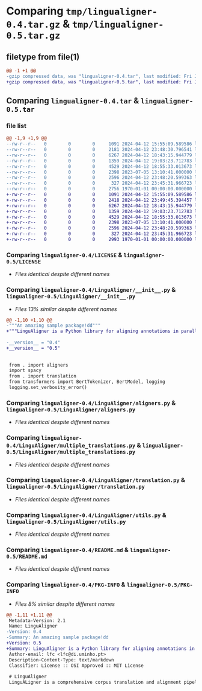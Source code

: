 # Comparing `tmp/lingualigner-0.4.tar.gz` & `tmp/lingualigner-0.5.tar.gz`

## filetype from file(1)

```diff
@@ -1 +1 @@
-gzip compressed data, was "lingualigner-0.4.tar", last modified: Fri Jan  1 00:00:00 2016, max compression
+gzip compressed data, was "lingualigner-0.5.tar", last modified: Fri Jan  1 00:00:00 2016, max compression
```

## Comparing `lingualigner-0.4.tar` & `lingualigner-0.5.tar`

### file list

```diff
@@ -1,9 +1,9 @@
--rw-r--r--   0        0        0     1091 2024-04-12 15:55:09.589586 lingualigner-0.4/LICENSE
--rw-r--r--   0        0        0     2181 2024-04-12 23:48:30.796541 lingualigner-0.4/LinguAligner/__init__.py
--rw-r--r--   0        0        0     6267 2024-04-12 18:43:15.944779 lingualigner-0.4/LinguAligner/aligners.py
--rw-r--r--   0        0        0     1359 2024-04-12 19:03:23.712783 lingualigner-0.4/LinguAligner/multiple_translations.py
--rw-r--r--   0        0        0     4529 2024-04-12 18:55:33.013673 lingualigner-0.4/LinguAligner/translation.py
--rw-r--r--   0        0        0     2398 2023-07-05 13:10:41.000000 lingualigner-0.4/LinguAligner/utils.py
--rw-r--r--   0        0        0     2596 2024-04-12 23:48:20.599363 lingualigner-0.4/README.md
--rw-r--r--   0        0        0      327 2024-04-12 23:45:31.966723 lingualigner-0.4/pyproject.toml
--rw-r--r--   0        0        0     2756 1970-01-01 00:00:00.000000 lingualigner-0.4/PKG-INFO
+-rw-r--r--   0        0        0     1091 2024-04-12 15:55:09.589586 lingualigner-0.5/LICENSE
+-rw-r--r--   0        0        0     2418 2024-04-12 23:49:45.394457 lingualigner-0.5/LinguAligner/__init__.py
+-rw-r--r--   0        0        0     6267 2024-04-12 18:43:15.944779 lingualigner-0.5/LinguAligner/aligners.py
+-rw-r--r--   0        0        0     1359 2024-04-12 19:03:23.712783 lingualigner-0.5/LinguAligner/multiple_translations.py
+-rw-r--r--   0        0        0     4529 2024-04-12 18:55:33.013673 lingualigner-0.5/LinguAligner/translation.py
+-rw-r--r--   0        0        0     2398 2023-07-05 13:10:41.000000 lingualigner-0.5/LinguAligner/utils.py
+-rw-r--r--   0        0        0     2596 2024-04-12 23:48:20.599363 lingualigner-0.5/README.md
+-rw-r--r--   0        0        0      327 2024-04-12 23:45:31.966723 lingualigner-0.5/pyproject.toml
+-rw-r--r--   0        0        0     2993 1970-01-01 00:00:00.000000 lingualigner-0.5/PKG-INFO
```

### Comparing `lingualigner-0.4/LICENSE` & `lingualigner-0.5/LICENSE`

 * *Files identical despite different names*

### Comparing `lingualigner-0.4/LinguAligner/__init__.py` & `lingualigner-0.5/LinguAligner/__init__.py`

 * *Files 13% similar despite different names*

```diff
@@ -1,10 +1,10 @@
-"""An amazing sample package!dd"""
+"""LinguAligner is a Python library for aligning annotations in parallel corpora. It is designed to be used in the context of parallel corpora annotation alignment, where the goal is to align annotations in the source language with annotations in the target language. """
 
-__version__ = "0.4"
+__version__ = "0.5"
 
 
 from . import aligners
 import spacy
 from . import translation
 from transformers import BertTokenizer, BertModel, logging
 logging.set_verbosity_error()
```

### Comparing `lingualigner-0.4/LinguAligner/aligners.py` & `lingualigner-0.5/LinguAligner/aligners.py`

 * *Files identical despite different names*

### Comparing `lingualigner-0.4/LinguAligner/multiple_translations.py` & `lingualigner-0.5/LinguAligner/multiple_translations.py`

 * *Files identical despite different names*

### Comparing `lingualigner-0.4/LinguAligner/translation.py` & `lingualigner-0.5/LinguAligner/translation.py`

 * *Files identical despite different names*

### Comparing `lingualigner-0.4/LinguAligner/utils.py` & `lingualigner-0.5/LinguAligner/utils.py`

 * *Files identical despite different names*

### Comparing `lingualigner-0.4/README.md` & `lingualigner-0.5/README.md`

 * *Files identical despite different names*

### Comparing `lingualigner-0.4/PKG-INFO` & `lingualigner-0.5/PKG-INFO`

 * *Files 8% similar despite different names*

```diff
@@ -1,11 +1,11 @@
 Metadata-Version: 2.1
 Name: LinguAligner
-Version: 0.4
-Summary: An amazing sample package!dd
+Version: 0.5
+Summary: LinguAligner is a Python library for aligning annotations in parallel corpora. It is designed to be used in the context of parallel corpora annotation alignment, where the goal is to align annotations in the source language with annotations in the target language. 
 Author-email: lfc <lfc@di.uminho.pt>
 Description-Content-Type: text/markdown
 Classifier: License :: OSI Approved :: MIT License
 
 # LinguAligner
 LinguALigner is a comprehensive corpus translation and alignment pipeline designed to facilitate the translation of corpora across different languages. It translates corpora using machine translation and aligns the translated annotations with their corresponding translated text. Initially developed for the automatic translation of ACE-2005 into Portuguese, LinguALigner has since been adapted into a versatile package for effortless translation of other corpora.
```

